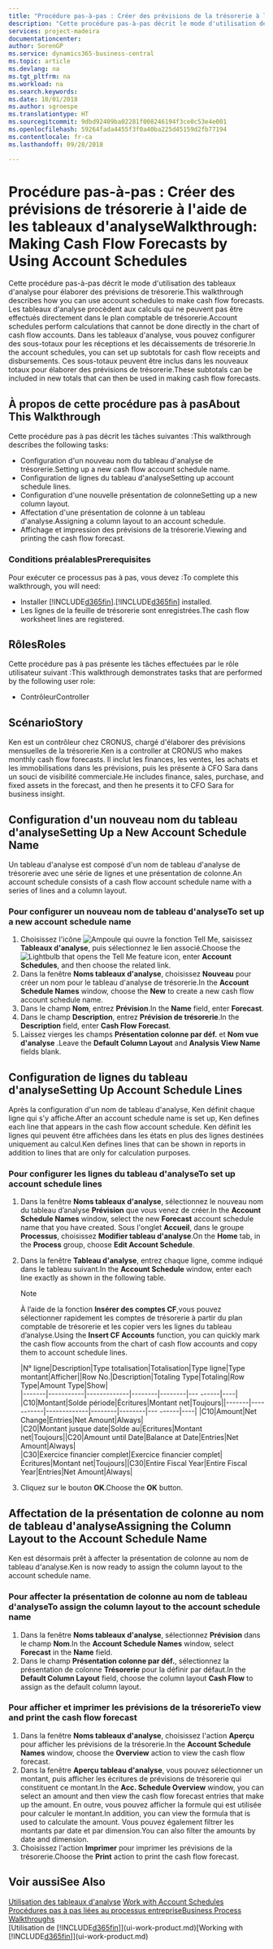 ```yaml
---
title: "Procédure pas-à-pas : Créer des prévisions de la trésorerie à l'aide des tableaux d'analyse | Microsoft Docs"
description: "Cette procédure pas-à-pas décrit le mode d'utilisation des tableaux d'analyse pour élaborer des prévisions de trésorerie. Les tableaux d'analyse procèdent aux calculs qui ne peuvent pas être effectués directement dans le plan comptable de trésorerie. Dans les tableaux d'analyse, vous pouvez configurer des sous-totaux pour les réceptions et les décaissements de trésorerie. Ces sous-totaux peuvent être inclus dans les nouveaux totaux pour élaborer des prévisions de trésorerie."
services: project-madeira
documentationcenter: 
author: SorenGP
ms.service: dynamics365-business-central
ms.topic: article
ms.devlang: na
ms.tgt_pltfrm: na
ms.workload: na
ms.search.keywords: 
ms.date: 10/01/2018
ms.author: sgroespe
ms.translationtype: HT
ms.sourcegitcommit: 9dbd92409ba02281f008246194f3ce0c53e4e001
ms.openlocfilehash: 59264fada4455f3f0a40ba225d45159d2fb77194
ms.contentlocale: fr-ca
ms.lasthandoff: 09/28/2018

---
```

# <a name="walkthrough-making-cash-flow-forecasts-by-using-account-schedules"></a><span data-ttu-id="0db45-106">Procédure pas-à-pas : Créer des prévisions de trésorerie à l'aide de les tableaux d'analyse</span><span class="sxs-lookup"><span data-stu-id="0db45-106">Walkthrough: Making Cash Flow Forecasts by Using Account Schedules</span></span>
<span data-ttu-id="0db45-107">Cette procédure pas-à-pas décrit le mode d'utilisation des tableaux d'analyse pour élaborer des prévisions de trésorerie.</span><span class="sxs-lookup"><span data-stu-id="0db45-107">This walkthrough describes how you can use account schedules to make cash flow forecasts.</span></span> <span data-ttu-id="0db45-108">Les tableaux d'analyse procèdent aux calculs qui ne peuvent pas être effectués directement dans le plan comptable de trésorerie.</span><span class="sxs-lookup"><span data-stu-id="0db45-108">Account schedules perform calculations that cannot be done directly in the chart of cash flow accounts.</span></span> <span data-ttu-id="0db45-109">Dans les tableaux d'analyse, vous pouvez configurer des sous-totaux pour les réceptions et les décaissements de trésorerie.</span><span class="sxs-lookup"><span data-stu-id="0db45-109">In the account schedules, you can set up subtotals for cash flow receipts and disbursements.</span></span> <span data-ttu-id="0db45-110">Ces sous-totaux peuvent être inclus dans les nouveaux totaux pour élaborer des prévisions de trésorerie.</span><span class="sxs-lookup"><span data-stu-id="0db45-110">These subtotals can be included in new totals that can then be used in making cash flow forecasts.</span></span>  

## <a name="about-this-walkthrough"></a><span data-ttu-id="0db45-111">À propos de cette procédure pas à pas</span><span class="sxs-lookup"><span data-stu-id="0db45-111">About This Walkthrough</span></span>  
<span data-ttu-id="0db45-112">Cette procédure pas à pas décrit les tâches suivantes :</span><span class="sxs-lookup"><span data-stu-id="0db45-112">This walkthrough describes the following tasks:</span></span>  

- <span data-ttu-id="0db45-113">Configuration d'un nouveau nom du tableau d'analyse de trésorerie.</span><span class="sxs-lookup"><span data-stu-id="0db45-113">Setting up a new cash flow account schedule name.</span></span>  
- <span data-ttu-id="0db45-114">Configuration de lignes du tableau d'analyse</span><span class="sxs-lookup"><span data-stu-id="0db45-114">Setting up account schedule lines.</span></span>  
- <span data-ttu-id="0db45-115">Configuration d'une nouvelle présentation de colonne</span><span class="sxs-lookup"><span data-stu-id="0db45-115">Setting up a new column layout.</span></span>  
- <span data-ttu-id="0db45-116">Affectation d'une présentation de colonne à un tableau d'analyse.</span><span class="sxs-lookup"><span data-stu-id="0db45-116">Assigning a column layout to an account schedule.</span></span>  
- <span data-ttu-id="0db45-117">Affichage et impression des prévisions de la trésorerie.</span><span class="sxs-lookup"><span data-stu-id="0db45-117">Viewing and printing the cash flow forecast.</span></span>  

### <a name="prerequisites"></a><span data-ttu-id="0db45-118">Conditions préalables</span><span class="sxs-lookup"><span data-stu-id="0db45-118">Prerequisites</span></span>  
<span data-ttu-id="0db45-119">Pour exécuter ce processus pas à pas, vous devez :</span><span class="sxs-lookup"><span data-stu-id="0db45-119">To complete this walkthrough, you will need:</span></span>  

- <span data-ttu-id="0db45-120">Installer [!INCLUDE[d365fin](includes/d365fin_md.md)].</span><span class="sxs-lookup"><span data-stu-id="0db45-120">[!INCLUDE[d365fin](includes/d365fin_md.md)] installed.</span></span>  
- <span data-ttu-id="0db45-121">Les lignes de la feuille de trésorerie sont enregistrées.</span><span class="sxs-lookup"><span data-stu-id="0db45-121">The cash flow worksheet lines are registered.</span></span>  

## <a name="roles"></a><span data-ttu-id="0db45-122">Rôles</span><span class="sxs-lookup"><span data-stu-id="0db45-122">Roles</span></span>  
<span data-ttu-id="0db45-123">Cette procédure pas à pas présente les tâches effectuées par le rôle utilisateur suivant :</span><span class="sxs-lookup"><span data-stu-id="0db45-123">This walkthrough demonstrates tasks that are performed by the following user role:</span></span>  

- <span data-ttu-id="0db45-124">Contrôleur</span><span class="sxs-lookup"><span data-stu-id="0db45-124">Controller</span></span>  

## <a name="story"></a><span data-ttu-id="0db45-125">Scénario</span><span class="sxs-lookup"><span data-stu-id="0db45-125">Story</span></span>  
<span data-ttu-id="0db45-126">Ken est un contrôleur chez CRONUS, chargé d'élaborer des prévisions mensuelles de la trésorerie.</span><span class="sxs-lookup"><span data-stu-id="0db45-126">Ken is a controller at CRONUS who makes monthly cash flow forecasts.</span></span> <span data-ttu-id="0db45-127">Il inclut les finances, les ventes, les achats et les immobilisations dans les prévisions, puis les présente à CFO Sara dans un souci de visibilité commerciale.</span><span class="sxs-lookup"><span data-stu-id="0db45-127">He includes finance, sales, purchase, and fixed assets in the forecast, and then he presents it to CFO Sara for business insight.</span></span>  

## <a name="setting-up-a-new-account-schedule-name"></a><span data-ttu-id="0db45-128">Configuration d'un nouveau nom du tableau d'analyse</span><span class="sxs-lookup"><span data-stu-id="0db45-128">Setting Up a New Account Schedule Name</span></span>  
<span data-ttu-id="0db45-129">Un tableau d'analyse est composé d'un nom de tableau d'analyse de trésorerie avec une série de lignes et une présentation de colonne.</span><span class="sxs-lookup"><span data-stu-id="0db45-129">An account schedule consists of a cash flow account schedule name with a series of lines and a column layout.</span></span>  

### <a name="to-set-up-a-new-account-schedule-name"></a><span data-ttu-id="0db45-130">Pour configurer un nouveau nom de tableau d'analyse</span><span class="sxs-lookup"><span data-stu-id="0db45-130">To set up a new account schedule name</span></span>  

1.  <span data-ttu-id="0db45-131">Choisissez l'icône ![Ampoule qui ouvre la fonction Tell Me](media/ui-search/search_small.png "Dites-moi ce que vous voulez faire"), saisissez **Tableaux d'analyse**, puis sélectionnez le lien associé.</span><span class="sxs-lookup"><span data-stu-id="0db45-131">Choose the ![Lightbulb that opens the Tell Me feature](media/ui-search/search_small.png "Tell me what you want to do") icon, enter **Account Schedules**, and then choose the related link.</span></span>  
2.  <span data-ttu-id="0db45-132">Dans la fenêtre **Noms tableaux d'analyse**, choisissez **Nouveau** pour créer un nom pour le tableau d'analyse de trésorerie.</span><span class="sxs-lookup"><span data-stu-id="0db45-132">In the **Account Schedule Names** window, choose the **New** to create a new cash flow account schedule name.</span></span>  
3.  <span data-ttu-id="0db45-133">Dans le champ **Nom**, entrez **Prévision**.</span><span class="sxs-lookup"><span data-stu-id="0db45-133">In the **Name** field, enter **Forecast**.</span></span>  
4.  <span data-ttu-id="0db45-134">Dans le champ **Description**, entrez **Prévision de trésorerie**.</span><span class="sxs-lookup"><span data-stu-id="0db45-134">In the **Description** field, enter **Cash Flow Forecast**.</span></span>  
5.  <span data-ttu-id="0db45-135">Laissez vierges les champs **Présentation colonne par déf.** et **Nom vue d'analyse** .</span><span class="sxs-lookup"><span data-stu-id="0db45-135">Leave the **Default Column Layout** and **Analysis View Name** fields blank.</span></span>  

## <a name="setting-up-account-schedule-lines"></a><span data-ttu-id="0db45-136">Configuration de lignes du tableau d'analyse</span><span class="sxs-lookup"><span data-stu-id="0db45-136">Setting Up Account Schedule Lines</span></span>  
<span data-ttu-id="0db45-137">Après la configuration d'un nom de tableau d'analyse, Ken définit chaque ligne qui s'y affiche.</span><span class="sxs-lookup"><span data-stu-id="0db45-137">After an account schedule name is set up, Ken defines each line that appears in the cash flow account schedule.</span></span> <span data-ttu-id="0db45-138">Ken définit les lignes qui peuvent être affichées dans les états en plus des lignes destinées uniquement au calcul.</span><span class="sxs-lookup"><span data-stu-id="0db45-138">Ken defines lines that can be shown in reports in addition to lines that are only for calculation purposes.</span></span>  

### <a name="to-set-up-account-schedule-lines"></a><span data-ttu-id="0db45-139">Pour configurer les lignes du tableau d'analyse</span><span class="sxs-lookup"><span data-stu-id="0db45-139">To set up account schedule lines</span></span>  

1.  <span data-ttu-id="0db45-140">Dans la fenêtre **Noms tableaux d'analyse**, sélectionnez le nouveau nom du tableau d’analyse **Prévision** que vous venez de créer.</span><span class="sxs-lookup"><span data-stu-id="0db45-140">In the **Account Schedule Names** window, select the new **Forecast** account schedule name that you have created.</span></span> <span data-ttu-id="0db45-141">Sous l'onglet **Accueil**, dans le groupe **Processus**, choisissez **Modifier tableau d'analyse**.</span><span class="sxs-lookup"><span data-stu-id="0db45-141">On the **Home** tab, in the **Process** group, choose **Edit Account Schedule**.</span></span>  
2.  <span data-ttu-id="0db45-142">Dans la fenêtre **Tableau d'analyse**, entrez chaque ligne, comme indiqué dans le tableau suivant.</span><span class="sxs-lookup"><span data-stu-id="0db45-142">In the **Account Schedule** window, enter each line exactly as shown in the following table.</span></span>  

    > [!NOTE]  
    >  <span data-ttu-id="0db45-143">À l’aide de la fonction **Insérer des comptes CF**,vous pouvez sélectionner rapidement les comptes de trésorerie à partir du plan comptable de trésorerie et les copier vers les lignes du tableau d’analyse.</span><span class="sxs-lookup"><span data-stu-id="0db45-143">Using the **Insert CF Accounts** function, you can quickly mark the cash flow accounts from the chart of cash flow accounts and copy them to account schedule lines.</span></span>  

    <span data-ttu-id="0db45-144">|N° ligne|Description|Type totalisation|Totalisation|Type ligne|Type montant|Afficher|</span><span class="sxs-lookup"><span data-stu-id="0db45-144">|Row No.|Description|Totaling Type|Totaling|Row Type|Amount Type|Show|</span></span>  
    <span data-ttu-id="0db45-145">|-------|-----------|-------------|--------|--------|---  ------|----| |C10|Montant|Solde période|Écritures|Montant net|Toujours|</span><span class="sxs-lookup"><span data-stu-id="0db45-145">|-------|-----------|-------------|--------|--------|---  ------|----| |C10|Amount|Net Change|Entries|Net Amount|Always|</span></span>  
    <span data-ttu-id="0db45-146">|C20|Montant jusque date|Solde au|Ecritures|Montant net|Toujours|</span><span class="sxs-lookup"><span data-stu-id="0db45-146">|C20|Amount until Date|Balance at Date|Entries|Net Amount|Always|</span></span>  
    <span data-ttu-id="0db45-147">|C30|Exercice financier complet|Exercice financier complet|Écritures|Montant net|Toujours|</span><span class="sxs-lookup"><span data-stu-id="0db45-147">|C30|Entire Fiscal Year|Entire Fiscal Year|Entries|Net Amount|Always|</span></span>  

4.  <span data-ttu-id="0db45-148">Cliquez sur le bouton **OK**.</span><span class="sxs-lookup"><span data-stu-id="0db45-148">Choose the **OK** button.</span></span>  

## <a name="assigning-the-column-layout-to-the-account-schedule-name"></a><span data-ttu-id="0db45-149">Affectation de la présentation de colonne au nom de tableau d'analyse</span><span class="sxs-lookup"><span data-stu-id="0db45-149">Assigning the Column Layout to the Account Schedule Name</span></span>  
<span data-ttu-id="0db45-150">Ken est désormais prêt à affecter la présentation de colonne au nom de tableau d'analyse.</span><span class="sxs-lookup"><span data-stu-id="0db45-150">Ken is now ready to assign the column layout to the account schedule name.</span></span>  

### <a name="to-assign-the-column-layout-to-the-account-schedule-name"></a><span data-ttu-id="0db45-151">Pour affecter la présentation de colonne au nom de tableau d'analyse</span><span class="sxs-lookup"><span data-stu-id="0db45-151">To assign the column layout to the account schedule name</span></span>  

1.  <span data-ttu-id="0db45-152">Dans la fenêtre **Noms tableaux d'analyse**, sélectionnez **Prévision** dans le champ **Nom**.</span><span class="sxs-lookup"><span data-stu-id="0db45-152">In the **Account Schedule Names** window, select **Forecast** in the **Name** field.</span></span>  
2.  <span data-ttu-id="0db45-153">Dans le champ **Présentation colonne par déf.**, sélectionnez la présentation de colonne **Trésorerie** pour la définir par défaut.</span><span class="sxs-lookup"><span data-stu-id="0db45-153">In the **Default Column Layout** field, choose the column layout **Cash Flow** to assign as the default column layout.</span></span>  

### <a name="to-view-and-print-the-cash-flow-forecast"></a><span data-ttu-id="0db45-154">Pour afficher et imprimer les prévisions de la trésorerie</span><span class="sxs-lookup"><span data-stu-id="0db45-154">To view and print the cash flow forecast</span></span>  
1.  <span data-ttu-id="0db45-155">Dans la fenêtre **Noms tableaux d'analyse**, choisissez l'action **Aperçu** pour afficher les prévisions de la trésorerie.</span><span class="sxs-lookup"><span data-stu-id="0db45-155">In the **Account Schedule Names** window, choose the **Overview** action to view the cash flow forecast.</span></span>  
2.  <span data-ttu-id="0db45-156">Dans la fenêtre **Aperçu tableau d'analyse**, vous pouvez sélectionner un montant, puis afficher les écritures de prévisions de trésorerie qui constituent ce montant.</span><span class="sxs-lookup"><span data-stu-id="0db45-156">In the **Acc. Schedule Overview** window, you can select an amount and then view the cash flow forecast entries that make up the amount.</span></span> <span data-ttu-id="0db45-157">En outre, vous pouvez afficher la formule qui est utilisée pour calculer le montant.</span><span class="sxs-lookup"><span data-stu-id="0db45-157">In addition, you can view the formula that is used to calculate the amount.</span></span> <span data-ttu-id="0db45-158">Vous pouvez également filtrer les montants par date et par dimension.</span><span class="sxs-lookup"><span data-stu-id="0db45-158">You can also filter the amounts by date and dimension.</span></span>  
3.  <span data-ttu-id="0db45-159">Choisissez l'action **Imprimer** pour imprimer les prévisions de la trésorerie.</span><span class="sxs-lookup"><span data-stu-id="0db45-159">Choose the **Print** action to print the cash flow forecast.</span></span>  

## <a name="see-also"></a><span data-ttu-id="0db45-160">Voir aussi</span><span class="sxs-lookup"><span data-stu-id="0db45-160">See Also</span></span>  
 <span data-ttu-id="0db45-161">[Utilisation des tableaux d'analyse](bi-how-work-account-schedule.md) </span><span class="sxs-lookup"><span data-stu-id="0db45-161">[Work with Account Schedules](bi-how-work-account-schedule.md) </span></span>  
 [<span data-ttu-id="0db45-162">Procédures pas à pas liées au processus entreprise</span><span class="sxs-lookup"><span data-stu-id="0db45-162">Business Process Walkthroughs</span></span>](walkthrough-business-process-walkthroughs.md)  
 <span data-ttu-id="0db45-163">[Utilisation de [!INCLUDE[d365fin](includes/d365fin_md.md)]](ui-work-product.md)</span><span class="sxs-lookup"><span data-stu-id="0db45-163">[Working with [!INCLUDE[d365fin](includes/d365fin_md.md)]](ui-work-product.md)</span></span>

